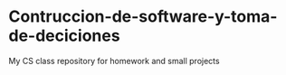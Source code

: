 # Contruccion-de-software-y-toma-de-deciciones
My CS class repository for homework and small projects
